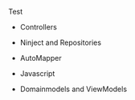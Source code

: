 ﻿Test

- Controllers

- Ninject and Repositories

- AutoMapper

- Javascript

- Domainmodels and ViewModels

